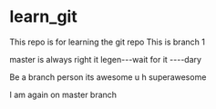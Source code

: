 # learn_git
This repo is for learning the git repo
This is branch 1

master is always right
it legen---wait for it ----dary	


Be a branch  person its awesome
u h superawesome

I am again on master branch
